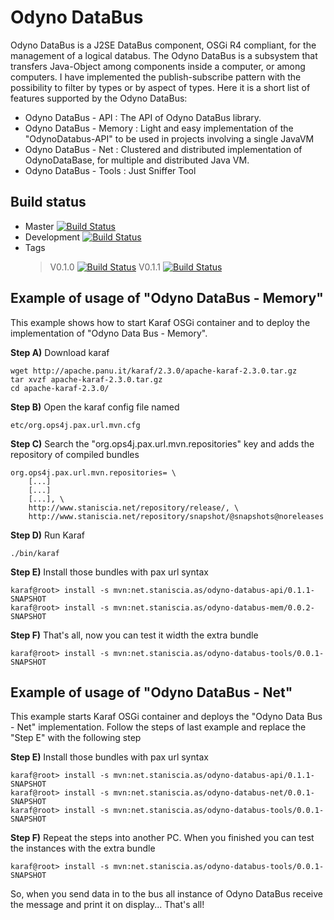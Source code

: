Odyno DataBus 
============
Odyno DataBus is a J2SE DataBus component, OSGi R4 compliant, for the management of a logical databus. 
The Odyno DataBus is a subsystem that transfers Java-Object among components inside a computer, or among computers. 
I have implemented the publish-subscribe pattern with the possibility to filter by types or by aspect of types.
Here it is a short list of features supported by the Odyno DataBus:
* Odyno DataBus - API    : The API of Odyno DataBus library.
* Odyno DataBus - Memory : Light and easy implementation of the "OdynoDatabus-API" to be used in projects involving a single JavaVM
* Odyno DataBus - Net    : Clustered and distributed implementation of OdynoDataBase, for multiple and distributed Java VM.
* Odyno DataBus - Tools  : Just Sniffer Tool

Build status
------------

* Master [![Build Status](https://travis-ci.org/Odyno/OdynoDataBus.png?branch=master)](https://travis-ci.org/Odyno/OdynoDataBus)
* Development [![Build Status](https://travis-ci.org/Odyno/OdynoDataBus.png?branch=development)](https://travis-ci.org/Odyno/OdynoDataBus)
* Tags 
    > V0.1.0 [![Build Status](https://travis-ci.org/Odyno/OdynoDataBus.png?branch=V0.1.0)](https://travis-ci.org/Odyno/OdynoDataBus)
    > V0.1.1 [![Build Status](https://travis-ci.org/Odyno/OdynoDataBus.png?branch=V0.1.1)](https://travis-ci.org/Odyno/OdynoDataBus)


Example of usage of "Odyno DataBus - Memory"
--------------------------------------------
This example shows how to start Karaf OSGi container and to deploy the implementation of "Odyno Data Bus - Memory".

**Step A)** Download karaf
	
	wget http://apache.panu.it/karaf/2.3.0/apache-karaf-2.3.0.tar.gz
	tar xvzf apache-karaf-2.3.0.tar.gz 
	cd apache-karaf-2.3.0/

**Step B)** Open the karaf config file named	

	etc/org.ops4j.pax.url.mvn.cfg 

**Step C)** Search the "org.ops4j.pax.url.mvn.repositories" key and adds the repository of compiled bundles

	org.ops4j.pax.url.mvn.repositories= \
		[...]
		[...]
		[...], \
		http://www.staniscia.net/repository/release/, \
		http://www.staniscia.net/repository/snapshot/@snapshots@noreleases

**Step D)** Run Karaf 

	./bin/karaf

**Step E)** Install those bundles with pax url syntax

	karaf@root> install -s mvn:net.staniscia.as/odyno-databus-api/0.1.1-SNAPSHOT
	karaf@root> install -s mvn:net.staniscia.as/odyno-databus-mem/0.0.2-SNAPSHOT

**Step F)** That's all, now you can test it width the extra bundle

	karaf@root> install -s mvn:net.staniscia.as/odyno-databus-tools/0.0.1-SNAPSHOT


Example of usage of "Odyno DataBus - Net"
-----------------------------------------
This example starts Karaf OSGi container and deploys the "Odyno Data Bus - Net" implementation.
Follow the steps of last example and replace the "Step E" with the following step

**Step E)** Install those bundles with pax url syntax

	karaf@root> install -s mvn:net.staniscia.as/odyno-databus-api/0.1.1-SNAPSHOT
	karaf@root> install -s mvn:net.staniscia.as/odyno-databus-net/0.0.1-SNAPSHOT
	karaf@root> install -s mvn:net.staniscia.as/odyno-databus-tools/0.0.1-SNAPSHOT

**Step F)** Repeat the steps into another PC. When you finished you can test the instances with the extra bundle

	karaf@root> install -s mvn:net.staniscia.as/odyno-databus-tools/0.0.1-SNAPSHOT

So, when you send data in to the bus all instance of Odyno DataBus receive the message and print it on display... That's all!

